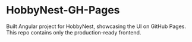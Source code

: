 # HobbyNest-GH-Pages
Built Angular project for HobbyNest, showcasing the UI on GitHub Pages. This repo contains only the production-ready frontend.
